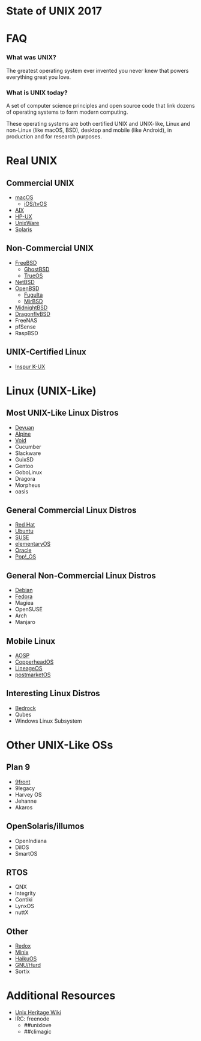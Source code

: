 # State of UNIX 2017

# FAQ

###  What was UNIX?

The greatest operating system ever invented you never knew that powers everything great you love.

### What is UNIX today?

A set of computer science principles and open source code that link dozens of operating systems to form modern computing.

These operating systems are both certified UNIX and UNIX-like, Linux and non-Linux (like macOS, BSD), desktop and mobile (like Android), in production and for research purposes.

# Real UNIX

## Commercial UNIX

* [macOS](https://www.apple.com/macos/)
	* [iOS/tvOS](https://www.apple.com/ios/)
* [AIX](https://www.ibm.com/power/operating-systems/aix)
* [HP-UX](https://www.hpe.com/us/en/servers/hp-ux.html)
* [UnixWare](https://www.xinuos.com)
* [Solaris](https://www.oracle.com/solaris/solaris11/index.html)

## Non-Commercial UNIX

* [FreeBSD](https://www.freebsd.org)
	* [GhostBSD](http://www.ghostbsd.org)
	* [TrueOS](https://www.trueos.org)
* [NetBSD](https://www.netbsd.org)
* [OpenBSD](http://www.openbsd.org)
	* [FuguIta](http://fuguita.org/?FuguIta)
	* [MirBSD](http://www.mirbsd.org)
* [MidnightBSD](http://www.midnightbsd.org)
* [DragonflyBSD](https://www.dragonflybsd.org)
* FreeNAS
* pfSense
* RaspBSD

## UNIX-Certified Linux

* [Inspur K-UX](http://www.inspursystems.com/product/32-way-system/)

# Linux (UNIX-Like)

## Most UNIX-Like Linux Distros

* [Devuan](https://devuan.org)
* [Alpine](https://alpinelinux.org)
* [Void](https://www.voidlinux.eu)
* Cucumber
* Slackware
* GuixSD
* Gentoo
* GoboLinux
* Dragora
* Morpheus 
* oasis

## General Commercial Linux Distros

* [Red Hat](https://www.redhat.com)
* [Ubuntu](https://ubuntu.com)
* [SUSE](https://www.suse.com)
* [elementaryOS](https://elementary.io)
* [Oracle](https://www.oracle.com/linux/)
* [Pop!_OS](https://system76.com/pop)

## General Non-Commercial Linux Distros

* [Debian](https://www.debian.org)
* [Fedora](https://getfedora.org)
* Magiea
* OpenSUSE
* Arch
* Manjaro 

## Mobile Linux

* [AOSP](https://source.android.com)
* [CopperheadOS](https://copperhead.co/android/)
* [LineageOS](https://lineageos.org)
* [postmarketOS](https://postmarketos.org)

## Interesting Linux Distros

* [Bedrock](https://bedrocklinux.org/)
* Qubes
* Windows Linux Subsystem

# Other UNIX-Like OSs

## Plan 9

* [9front](http://9front.org)
* 9legacy
* Harvey OS
* Jehanne
* Akaros

## OpenSolaris/illumos

* OpenIndiana
* DilOS
* SmartOS

## RTOS

* QNX
* Integrity
* Contiki
* LynxOS
* nuttX

## Other

* [Redox](https://www.redox-os.org)
* [Minix](http://www.minix3.org)
* [HaikuOS](https://www.haiku-os.org)
* [GNU/Hurd](https://www.gnu.org/software/hurd/hurd.html)
* Sortix

# Additional Resources

* [Unix Heritage Wiki](http://wiki.tuhs.org/doku.php?id=start)
* IRC: freenode
	* ##unixlove
	* ##climagic
